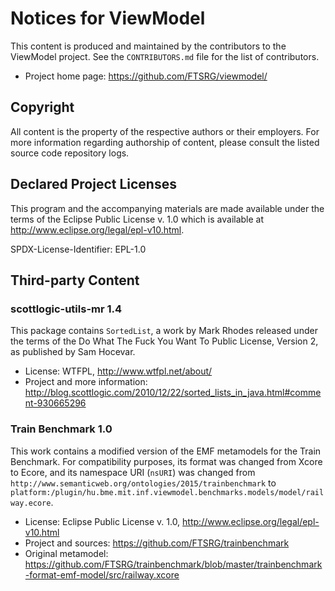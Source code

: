 # Notices for ViewModel

This content is produced and maintained by the contributors to the ViewModel project.
See the `CONTRIBUTORS.md` file for the list of contributors.

  * Project home page: https://github.com/FTSRG/viewmodel/

## Copyright

All content is the property of the respective authors or their employers.
For more information regarding authorship of content, please consult the
listed source code repository logs.

## Declared Project Licenses

This program and the accompanying materials are made available under the terms
of the Eclipse Public License v. 1.0 which is available at
http://www.eclipse.org/legal/epl-v10.html.

SPDX-License-Identifier: EPL-1.0

## Third-party Content

### scottlogic-utils-mr 1.4

This package contains `SortedList`, a work by Mark Rhodes released under the terms of the Do What The Fuck You Want To Public License, Version 2, as published by Sam Hocevar.

   * License: WTFPL, http://www.wtfpl.net/about/
   * Project and more information: http://blog.scottlogic.com/2010/12/22/sorted_lists_in_java.html#comment-930665296

### Train Benchmark 1.0

This work contains a modified version of the EMF metamodels for the Train Benchmark. For compatibility purposes, its format was changed from Xcore to Ecore, and its namespace URI (`nsURI`) was changed from `http://www.semanticweb.org/ontologies/2015/trainbenchmark` to `platform:/plugin/hu.bme.mit.inf.viewmodel.benchmarks.models/model/railway.ecore`.

   * License: Eclipse Public License v. 1.0, http://www.eclipse.org/legal/epl-v10.html
   * Project and sources: https://github.com/FTSRG/trainbenchmark
   * Original metamodel: https://github.com/FTSRG/trainbenchmark/blob/master/trainbenchmark-format-emf-model/src/railway.xcore
